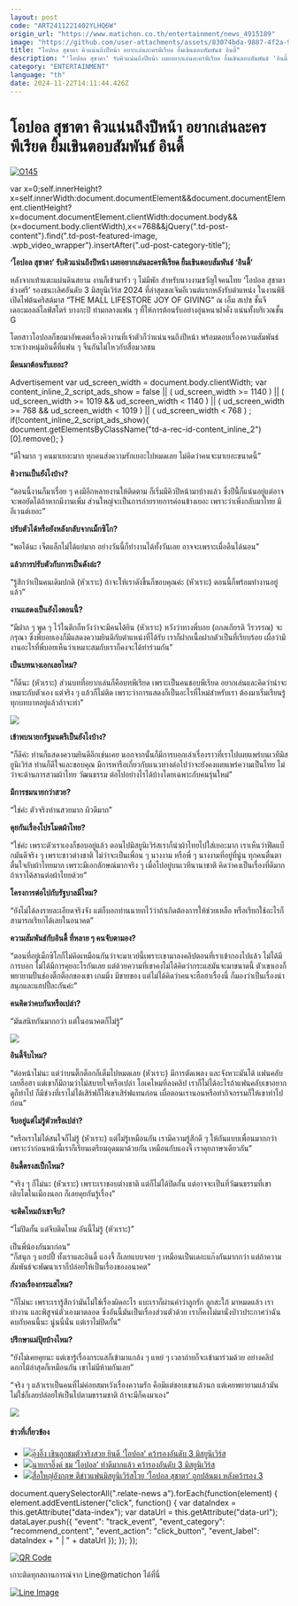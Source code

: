 ```yaml
---
layout: post
code: "ART2411221402YLHQ6W"
origin_url: "https://www.matichon.co.th/entertainment/news_4915189"
image: "https://github.com/user-attachments/assets/83074bda-9887-4f2a-9632-144b99d2b98b"
title: "โอปอล สุชาตา คิวแน่นถึงปีหน้า อยากเล่นละครพีเรียด ยิ้มเขินตอบสัมพันธ์ อินดี้"
description: "'โอปอล สุชาตา' รับคิวแน่นถึงปีหน้า เผยอยากเล่นละครพีเรียด ยิ้มเขินตอบสัมพันธ์ 'อินดี้' "
category: "ENTERTAINMENT"
language: "th"
date: 2024-11-22T14:11:44.426Z
---
```


# โอปอล สุชาตา คิวแน่นถึงปีหน้า อยากเล่นละครพีเรียด ยิ้มเขินตอบสัมพันธ์ อินดี้

[![](https://www.matichon.co.th/wp-content/uploads/2024/11/O145.jpg "O145")](https://www.matichon.co.th/wp-content/uploads/2024/11/O145.jpg)

var x=0;self.innerHeight?x=self.innerWidth:document.documentElement&&document.documentElement.clientHeight?x=document.documentElement.clientWidth:document.body&&(x=document.body.clientWidth),x<=768&&jQuery(".td-post-content").find(".td-post-featured-image, .wpb\_video\_wrapper").insertAfter(".ud-post-category-title");

**‘โอปอล สุชาตา’ รับคิวแน่นถึงปีหน้า เผยอยากเล่นละครพีเรียด ยิ้มเขินตอบสัมพันธ์ ‘อินดี้’** 

หลังจากเท้าแตะแผ่นดินสยาม งานก็เข้ามารัว ๆ ไม่มีพัก สำหรับนางงามขวัญใจคนไทย ‘โอปอล สุชาตา ช่วงศรี’ รองชนะเลิศอันดับ 3 มิสยูนิเวิร์ส 2024 ที่ล่าสุดขอเจิมอีเวนต์แรกหลังรับตำแหน่ง ในงานพิธีเปิดไฟต้นคริสต์มาส “THE MALL LIFESTORE JOY OF GIVING” ณ เอ็ม สเปซ ชั้นจี เดอะมอลล์ไลฟ์สโตร์ บางกะปิ ท่ามกลางแฟน ๆ ที่ให้การต้อนรับอย่างอุ่นหนาฝาคั่ง แน่นทั้งบริเวณชั้น G

โดยสาวโอปอลก็ขอมาอัพเดตเรื่องคิวงานที่เจ้าตัวก็ว่าแน่นจนถึงปีหน้า พร้อมตอบเรื่องความสัมพันธ์ระหว่างหนุ่มอินดี้ที่แฟน ๆ จิ้นกันไม่ไหวกับสื่อมวลชน

**มีคนมาต้อนรับเยอะ?**

Advertisement var ud\_screen\_width = document.body.clientWidth; var content\_inline\_2\_script\_ads\_show = false || ( ud\_screen\_width >= 1140 ) || ( ud\_screen\_width >= 1019 && ud\_screen\_width < 1140 ) || ( ud\_screen\_width >= 768 && ud\_screen\_width < 1019 ) || ( ud\_screen\_width < 768 ) ; if(!content\_inline\_2\_script\_ads\_show){ document.getElementsByClassName("td-a-rec-id-content\_inline\_2")\[0\].remove(); }

“ดีใจมาก ๆ คนมาเยอะมาก ทุกคนส่งความรักเยอะไปหมดเลย ไม่คิดว่าคนจะมาเยอะขนาดนี้”

**คิวงานเป็นยังไงบ้าง?**

“ตอนนี้งานก็มาเรื่อย ๆ คงมีอีกหลายงานให้ติดตาม ก็เริ่มมีคิวปีหน้ามาบ้างแล้ว ซึ่งปีนี้ก็แน่นอยู่แต่อาจจะพอยัดได้ถ้าหากมีงานเพิ่ม ส่วนใหญ่จะเป็นการถ่ายรายการค่อนข้างเยอะ เพราะว่าเพิ่งกลับมาไทย มีอีเวนต์เยอะ”

**ปรับตัวได้หรือยังหลังกลับจากเม็กซิโก?**

“พอได้นะ เจ็ตแล็กไม่ได้แย่มาก อย่างวันนี้ก็ทำงานได้ทั้งวันเลย อาจจะเพราะเมื่อคืนได้นอน”

**แล้วการปรับตัวกับการเป็นดังล่ะ?**

“รู้สึกว่าเป็นคนเดิมปกติ (หัวเราะ) ถ้าจะให้เราดังขึ้นก็ขอบคุณค่ะ (หัวเราะ) ตอนนี้ก็พร้อมทำงานอยู่แล้ว”

**งานแสดงเป็นยังไงตอนนี้?**

“มีฝาก ๆ พูด ๆ ไว้ในตึกก็หวังว่าจะมีคนได้ยิน (หัวเราะ) หวังว่าทางพี่บอย (ถกลเกียรติ วีรวรรณ) จะกรุณา ซึ่งพี่บอยเองก็มีแสดงความยินดีกับตำแหน่งที่ได้รับ เราก็ฝากเนื้อฝากตัวเป็นที่เรียบร้อย เผื่อว่ามีงานอะไรที่พี่บอยเห็นว่าเหมาะสมกับเราก็คงจะได้ทำร่วมกัน”

**เป็นบทนางเอกเลยไหม?**

“ก็ดีนะ (หัวเราะ) ส่วนบทที่อยากเล่นก็คือบทพีเรียด เพราะเป็นคนชอบพีเรียด อยากเล่นและคิดว่าน่าจะเหมาะกับตัวเอง แต่จริง ๆ แล้วก็ไม่ติด เพราะว่าการแสดงก็เป็นอะไรที่ใหม่สำหรับเรา ต้องมาเริ่มเรียนรู้ทุกบทบาทอยู่แล้วถ้าจะทำ”

![](https://www.matichon.co.th/wp-content/uploads/2024/11/โอปอล2.jpg)

**เข้าพบนายกรัฐมนตรีเป็นยังไงบ้าง?**

“ก็ดีค่ะ ท่านก็แสดงความยินดีอีกเช่นเคย นอกจากนั้นก็มีการบอกเล่าเรื่องราวที่เราไปเผยแพร่บนเวทีมิสยูนิเวิร์ส ท่านก็ดีใจและขอบคุณ มีการหารือเกี่ยวกับแนวทางต่อไปว่าจะยังคงเผยแพร่ความเป็นไทย ไม่ว่าจะด้านการสวมผ้าไทย วัฒนธรรม ต่อไปอย่างไรได้บ้างโดยเฉพาะกับคนรุ่นใหม่”

**มีการชมนายกว่าสวย?**

“ใช่ค่ะ ตัวจริงท่านสวยมาก ผิวดีมาก”

**คุยกันเรื่องโปรโมตผ้าไทย?**

“ใช่ค่ะ เพราะตัวเราเองก็ชอบอยู่แล้ว ตอนไปมิสยูนิเวิร์สเราก็นำผ้าไทยไปใส่เยอะมาก เราเห็นว่าฟีดแบ็กมันดีจริง ๆ เพราะชาวต่างชาติ ไม่ว่าจะเป็นเพื่อน ๆ นางงาม หรือพี่ ๆ นางงามที่อยู่ที่นู่น ทุกคนตื่นตาตื่นใจกับผ้าไทยมาก เพราะมีเอกลักษณ์มากจริง ๆ เมื่อไปอยู่บนเวทีนานาชาติ คิดว่าคงเป็นเรื่องที่ดีมากถ้าเราได้สานต่อผ้าไทยด้วย”

**โครงการต่อไปกับรัฐบาลมีไหม?**

“ยังไม่ได้ลงรายละเอียดจริงจัง แต่ก็บอกท่านนายกไว้ว่าถ้าเกิดต้องการให้ช่วยเหลือ หรือเรียกใช้อะไรก็สามารถเรียกได้เลยในอนาคต”

**ความสัมพันธ์กับอินดี้ ที่หลาย ๆ คนจับตามอง?**

“ตอนที่อยู่เม็กซิโกก็ไม่คิดเหมือนกันว่าจะมาเวย์นี้เพราะเขามาลงคลิปตอนที่เราเข้ากองไปแล้ว ไม่ได้มีการบอก ไม่ได้มีการคุยอะไรกันเลย แต่ด้วยความที่เขาคงไม่ได้คิดว่ากระแสมันจะมาขนาดนี้ ตัวเขาเองก็พยายามปั้นช่องติ๊กต็อกของเขา เกมมิ่ง มีขายของ แต่ไม่ได้คิดว่าคนจะฮือฮาเรื่องนี้ ก็มองว่าเป็นเรื่องน่าสนุกและแฮปปี้ละกันค่ะ”

**คนคิดว่าคบกันหรือเปล่า?**

“มันสนิทกันมากกว่า แต่ในอนาคตก็ไม่รู้”

![](https://www.matichon.co.th/wp-content/uploads/2024/11/493664_0.jpg)

**อินดี้จีบไหม?**

“ต่อหน้าไม่นะ แต่ว่าบนติ๊กต็อกก็เต็มไปหมดเลย (หัวเราะ) มีการตัดเพลง และจังหวะมันได้ แฟนคลับเลยฮือฮา แต่เขาก็มีถามว่าไม่สบายใจหรือเปล่า โอเคไหมที่ลงคลิป เราก็ไม่ได้อะไรถ้าแฟนคลับเขาอยากดูก็ทำไป ก็มีช่วงที่เราไม่ได้เสิร์ฟก็ให้เขาเสิร์ฟแทนก่อน เผื่อตอนเรานอนหรือทำกิจกรรมก็ให้เขาทำไปก่อน”

**จีบอยู่แต่ไม่รู้ตัวหรือเปล่า?**

“หรือเราไม่ได้สนใจก็ไม่รู้ (หัวเราะ) แต่ไม่รู้เหมือนกัน เรามีความรู้สึกดี ๆ ให้กันแบบเพื่อนมากกว่า เพราะว่าก่อนหน้านี้เราก็เรียนเตรียมอุดมมาด้วยกัน เหมือนกับแองจี้ เราคุยภาษาเดียวกัน”

**อินดี้ตรงสเป็กไหม?**

“จริง ๆ ก็ไม่นะ (หัวเราะ) เพราะเราชอบต่างชาติ แต่ก็ไม่ได้ปิดกั้น แต่อาจจะเป็นที่วัฒนธรรมที่เขาเติบโตในเมืองนอก ก็เลยคุยกันรู้เรื่อง”

**จะติดไหมถ้าเขาจีบ?**

“ไม่ปิดกั้น แต่จีบติดไหม อันนี้ไม่รู้ (หัวเราะ)”

เป็นพี่น้องกันมาก่อน”  
“ก็สนุก ๆ แฮปปี้ ทั้งเราและอินดี้ แองจี้ ก็เลยแบบจอย ๆ เหมือนเป็นเดอะแก๊งกันมากกว่า แต่ถ้าความสัมพันธ์จะพัฒนาเราก็ปล่อยให้เป็นเรื่องของอนาคต”

**กังวลเรื่องกระแสไหม?**

“ก็ไม่นะ เพราะเรารู้สึกว่ามันไม่ใช่เรื่องผิดอะไร แบะเราก็ผ่านคำว่าลูกรัก ลูกสะใภ้ มาหมดแล้ว เราทำงาน และพิสูจน์ตัวเองมาตลอด ซึ่งอันนี้มันเป็นเรื่องส่วนตัวด้วย เราก็คงไม่มานั่งป่าวประกาศว่าฉันคบกับคนนี้นะ นู่นนี่นั่น แต่เราไม่ปิดกั้น”

**ปรึกษาแม่ปุ้ยบ้างไหม?**

“ยังไม่เคยคุยนะ แต่เขารู้เรื่องกระแสก็เข้ามาแกล้ง ๆ แหย่ ๆ เวลาถ่ายก็จะเข้ามาร่วมด้วย อย่างคลิปดอกไม้ล่าสุดก็เหมือนกัน เขาไม่มีห้ามกันเลย”

“จริง ๆ แล้วเราเป็นคนที่ไม่ค่อยสมหวังเรื่องความรัก คือมีแต่ชอบเขาแล้วนก แต่เคยพยายามแล้วมันไม่ใช่ก็เลยปล่อยให้เป็นไปตามธรรมชาติ ถ้าจะมีก็คงมาเอง”

![](https://www.matichon.co.th/wp-content/uploads/2024/11/493665_0.jpg)

#### ข่าวที่เกี่ยวข้อง

*   [![](https://www.matichon.co.th/wp-content/uploads/2024/11/kuen1.jpg)อุ๊งอิ๊ง เขินถูกชมตัวจริงสวย ยินดี ‘โอปอล’ คว้ารองอันดับ 3 มิสยูนิเวิร์ส](https://www.matichon.co.th/politics/news_4914089)
*   [![](https://www.matichon.co.th/wp-content/uploads/2024/11/timedee1.jpg)นายกฯอิ๊งค์ ชม ‘โอปอล’ ทำดีมากแล้ว คว้ารองอันดับ 3 มิสยูนิเวิร์ส](https://www.matichon.co.th/politics/news_4906431)
*   [![](https://www.matichon.co.th/wp-content/uploads/2024/11/728-240.jpg)สื่อใหญ่อังกฤษ ตีข่าวแฟนมิสยูนิเวิร์สโวย ‘โอปอล สุชาตา’ ถูกปล้นมง หลังคว้ารอง 3](https://www.matichon.co.th/lifestyle/social-women/news_4904866) 

document.querySelectorAll(".relate-news a").forEach(function(element) { element.addEventListener("click", function() { var dataIndex = this.getAttribute("data-index"); var dataUrl = this.getAttribute("data-url"); dataLayer.push({ "event": "track\_event", "event\_category": "recommend\_content", "event\_action": "click\_button", "event\_label": dataIndex + " | " + dataUrl }); }); });

[![QR Code](https://www.matichon.co.th/wp-content/uploads/2023/07/wob1371z.jpg)](https://lin.ee/ht0nDxX)

เกาะติดทุกสถานการณ์จาก Line@matichon ได้ที่นี่

[![Line Image](https://www.matichon.co.th/wp-content/uploads/2023/07/th.png)](https://lin.ee/ht0nDxX)